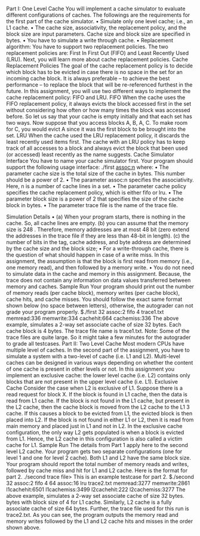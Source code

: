 Part I: One Level Cache
  You will implement a cache simulator to evaluate different configurations of caches. The followings
  are the requirements for the first part of the cache simulator.
    • Simulate only one level cache; i.e., an L1 cache.
    • The cache size, associativity, the replacement policy, and the block size are input parameters.
    Cache size and block size are specified in bytes.
    • You have to simulate a write through cache.
    • Replacement algorithm: You have to support two replacement policies. The two replacement
    policies are: First In First Out (FIFO) and Least Recently Used (LRU). Next, you will learn
    more about cache replacement policies.
    Cache Replacement Policies
  The goal of the cache replacement policy is to decide which block has to be evicted in case there is no
  space in the set for an incoming cache block. It is always preferable – to achieve the best performance
  – to replace the block that will be re-referenced furthest in the future. In this assignment, you will
  use two different ways to implement the cache replacement policy: FIFO and LRU.
FIFO
  When the cache uses the FIFO replacement policy, it always evicts the block accessed first in the
  set without considering how often or how many times the block was accessed before. So let us say
  that your cache is empty initially and that each set has two ways. Now suppose that you access
  blocks A, B, A, C. To make room for C, you would evict A since it was the first block to be brought
  into the set.
LRU
  When the cache used the LRU replacement policy, it discards the least recently used items first.
  The cache with an LRU policy has to keep track of all accesses to a block and always evict the
  block that been used (or accessed) least recently as the name suggests.
  Cache Simulator Interface
  You have to name your cache simulator first. Your program should support the following usage
  interface:
    ./first <cachesize><assoc:n><cache policy><block size><trace file>
    where:
    • The parameter cache size is the total size of the cache in bytes. This number should be a
    power of 2.
    • The parameter assoc:n specifies the associativity. Here, n is a number of cache lines in a set.
    • The parameter cache policy specifies the cache replacement policy, which is either fifo or
    lru.
    • The parameter block size is a power of 2 that specifies the size of the cache block in bytes.
    • The parameter trace file is the name of the trace file.

Simulation Details
    • (a) When your program starts, there is nothing in the cache. So, all cache lines are empty.
    (b) you can assume that the memory size is 248 . Therefore, memory addresses are at most
    48 bit (zero extend the addresses in the trace file if they are less than 48-bit in length). (c)
    the number of bits in the tag, cache address, and byte address are determined by the cache
    size and the block size;
    • For a write-through cache, there is the question of what should happen in case of a write
    miss. In this assignment, the assumption is that the block is first read from memory (i.e.,
    one memory read), and then followed by a memory write.
    • You do not need to simulate data in the cache and memory in this assignment. Because,
    the trace does not contain any information on data values transferred between memory and
    caches.
Sample Run
    Your program should print out the number of memory reads (per cache block), memory writes (per
    cache block), cache hits, and cache misses. You should follow the exact same format shown below
    (no space between letters), otherwise, the autograder can not grade your program properly.
    $./first 32 assoc:2 fifo 4 trace1.txt
    memread:336
    memwrite:334
    cachehit:664
    cachemiss:336
    The above example, simulates a 2-way set associate cache of size 32 bytes. Each cache block is 4
    bytes. The trace file name is trace1.txt.
    Note: Some of the trace files are quite large. So it might take a few minutes for the autograder to
    grade all testcases.
Part II: Two Level Cache
  Most modern CPUs have multiple level of caches. In the second part of the assignment, you have
  to simulate a system with a two-level of cache (i.e. L1 and L2). Multi-level caches can be designed
  in various ways depending on whether the content of one cache is present in other levels or not.
  In this assignment you implement an exclusive cache: the lower level cache (i.e. L2) contains only
  blocks that are not present in the upper level cache (i.e. L1).
  Exclusive Cache
  Consider the case when L2 is exclusive of L1. Suppose there is a read request for block X. If the
  block is found in L1 cache, then the data is read from L1 cache. If the block is not found in the
  L1 cache, but present in the L2 cache, then the cache block is moved from the L2 cache to the L1
  3
  cache. If this causes a block to be evicted from L1, the evicted block is then placed into L2. If the
  block is not found in either L1 or L2, then it is read from main memory and placed just in L1 and
  not in L2. In the exclusive cache configuration, the only way L2 gets populated is when a block is
  evicted from L1. Hence, the L2 cache in this configuration is also called a victim cache for L1.
  Sample Run
  The details from Part 1 apply here to the second level L2 cache. Your program gets two separate
  configurations (one for level 1 and one for level 2 cache). Both L1 and L2 have the same block size.
  Your program should report the total number of memory reads and writes, followed by cache miss
  and hit for L1 and L2 cache. Here is the format for part 2.
    ./second <L1 cache size><L1 associativity><L1 cache policy><L1 block size>
    <L2 cache size><L2 associativity><L2 cache policy>trace file>
    This is an example testcase for part 2.
    $./second 32 assoc:2 fifo 4 64 assoc:16 lru trace2.txt
    memread:3277
    memwrite:2861
    l1cachehit:6501
    l1cachemiss:3499
    l2cachehit:222
    l2cachemiss:3277
    The above example, simulates a 2-way set associate cache of size 32 bytes. bytes with block size of
4 for L1 cache. Similarly, L2 cache is a fully associate cache of size 64 bytes. Further, the trace file
used for this run is trace2.txt. As you can see, the program outputs the memory read and memory
writes followed by the L1 and L2 cache hits and misses in the order shown above.
